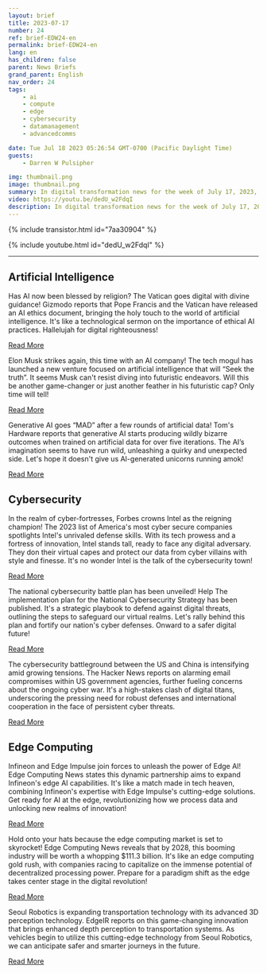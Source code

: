 ```yaml
---
layout: brief
title: 2023-07-17
number: 24
ref: brief-EDW24-en
permalink: brief-EDW24-en
lang: en
has_children: false
parent: News Briefs
grand_parent: English
nav_order: 24
tags:
    - ai
    - compute
    - edge
    - cybersecurity
    - datamanagement
    - advancedcomms

date: Tue Jul 18 2023 05:26:54 GMT-0700 (Pacific Daylight Time)
guests:
    - Darren W Pulsipher

img: thumbnail.png
image: thumbnail.png
summary: In digital transformation news for the week of July 17, 2023, Pope Francis offers guidance on AI ethics, Intel remains America&#39;s cyber fortress, and the edge computing market is set to soar!
video: https://youtu.be/dedU_w2FdqI
description: In digital transformation news for the week of July 17, 2023, Pope Francis offers guidance on AI ethics, Intel remains America&#39;s cyber fortress, and the edge computing market is set to soar!
---
```


{% include transistor.html id="7aa30904" %}



{% include youtube.html id="dedU_w2FdqI" %}

---

## Artificial Intelligence

Has AI now been blessed by religion? The Vatican goes digital with divine guidance! Gizmodo reports that Pope Francis and the Vatican have released an AI ethics document, bringing the holy touch to the world of artificial intelligence. It's like a technological sermon on the importance of ethical AI practices. Hallelujah for digital righteousness!

[Read More](https://gizmodo.com/pope-francis-vatican-releases-ai-ethics-1850583076)

Elon Musk strikes again, this time with an AI company! The tech mogul has launched a new venture focused on artificial intelligence that will “Seek the truth”. It seems Musk can't resist diving into futuristic endeavors. Will this be another game-changer or just another feather in his futuristic cap? Only time will tell!

[Read More](https://www.cnn.com/2023/07/12/tech/elon-musk-ai-company/index.html)

Generative AI goes “MAD” after a few rounds of artificial data! Tom's Hardware reports that generative AI starts producing wildly bizarre outcomes when trained on artificial data for over five iterations. The AI’s imagination seems to have run wild, unleashing a quirky and unexpected side. Let's hope it doesn't give us AI-generated unicorns running amok!

[Read More](https://www.tomshardware.com/news/generative-ai-goes-mad-when-trained-on-artificial-data-over-five-times)

## Cybersecurity

In the realm of cyber-fortresses, Forbes crowns Intel as the reigning champion! The 2023 list of America's most cyber secure companies spotlights Intel's unrivaled defense skills. With its tech prowess and a fortress of innovation, Intel stands tall, ready to face any digital adversary. They don their virtual capes and protect our data from cyber villains with style and finesse. It's no wonder Intel is the talk of the cybersecurity town!

[Read More](https://www.forbes.com/sites/hnewman/2023/06/08/meet-americas-most-cybersecure-companies-2023/?sh=dd8bc202cf60)

The national cybersecurity battle plan has been unveiled! Help The implementation plan for the National Cybersecurity Strategy has been published. It's a strategic playbook to defend against digital threats, outlining the steps to safeguard our virtual realms. Let's rally behind this plan and fortify our nation's cyber defenses. Onward to a safer digital future!

[Read More](https://www.helpnetsecurity.com/2023/07/13/national-cybersecurity-strategy-implementation-plan-published/)

The cybersecurity battleground between the US and China is intensifying amid growing tensions. The Hacker News reports on alarming email compromises within US government agencies, further fueling concerns about the ongoing cyber war. It's a high-stakes clash of digital titans, underscoring the pressing need for robust defenses and international cooperation in the face of persistent cyber threats.

[Read More](https://thehackernews.com/2023/07/us-government-agencies-emails.html)

## Edge Computing

Infineon and Edge Impulse join forces to unleash the power of Edge AI! Edge Computing News states this dynamic partnership aims to expand Infineon's edge AI capabilities. It's like a match made in tech heaven, combining Infineon's expertise with Edge Impulse's cutting-edge solutions. Get ready for AI at the edge, revolutionizing how we process data and unlocking new realms of innovation!

[Read More](https://www.edgecomputing-news.com/2023/07/10/infineon-partners-with-edge-impulse-to-extend-its-edge-ai-capabilities/)

Hold onto your hats because the edge computing market is set to skyrocket! Edge Computing News reveals that by 2028, this booming industry will be worth a whopping $111.3 billion. It's like an edge computing gold rush, with companies racing to capitalize on the immense potential of decentralized processing power. Prepare for a paradigm shift as the edge takes center stage in the digital revolution!

[Read More](https://www.edgecomputing-news.com/2023/07/10/edge-computing-market-to-be-worth-111-3-billion-by-2028/)

Seoul Robotics is expanding transportation technology with its advanced 3D perception technology. EdgeIR reports on this game-changing innovation that brings enhanced depth perception to transportation systems. As vehicles begin to utilize this cutting-edge technology from Seoul Robotics, we can anticipate safer and smarter journeys in the future.

[Read More](https://www.edgeir.com/seoul-robotics-develops-3d-perception-tech-to-boost-transportation-systems-20230711)


